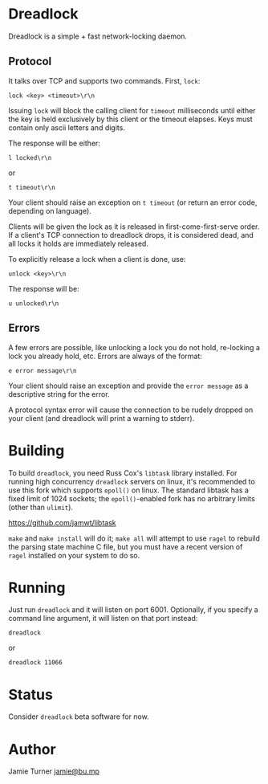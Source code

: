 Dreadlock
=========

Dreadlock is a simple + fast network-locking daemon.  

Protocol
--------

It talks over TCP and supports two commands.  First, `lock`:

    lock <key> <timeout>\r\n

Issuing `lock` will block the calling client for `timeout`
milliseconds until either the key is held exclusively by
this client or the timeout elapses.  Keys must contain only
ascii letters and digits.

The response will be either:

    l locked\r\n

or

    t timeout\r\n

Your client should raise an exception on `t timeout` (or
return an error code, depending on language).

Clients will be given the lock as it is released in
first-come-first-serve order.  If a client's TCP connection
to dreadlock drops, it is considered dead, and all locks
it holds are immediately released.

To explicitly release a lock when a client is done, use:

    unlock <key>\r\n

The response will be:

    u unlocked\r\n

Errors
------

A few errors are possible, like unlocking a lock you do
not hold, re-locking a lock you already hold, etc.  Errors
are always of the format:

    e error message\r\n

Your client should raise an exception and provide the `error message`
as a descriptive string for the error.

A protocol syntax error will cause the connection to be rudely
dropped on your client (and dreadlock will print a warning
to stderr).

Building
========

To build `dreadlock`, you need Russ Cox's `libtask` library
installed.  For running high concurrency `dreadlock` servers
on linux, it's recommended to use this fork which supports
`epoll()` on linux.  The standard libtask has a fixed limit
of 1024 sockets; the `epoll()`-enabled fork has no arbitrary
limits (other than `ulimit`).

https://github.com/jamwt/libtask

`make` and `make install` will do it; `make all` will attempt
to use `ragel` to rebuild the parsing state machine C file,
but you must have a recent version of `ragel` installed on
your system to do so.

Running
=======

Just run `dreadlock` and it will listen on port 6001.  Optionally,
if you specify a command line argument, it will listen on that port
instead:

    dreadlock

or

    dreadlock 11066

Status
======

Consider `dreadlock` beta software for now.

Author
======

Jamie Turner <jamie@bu.mp>
